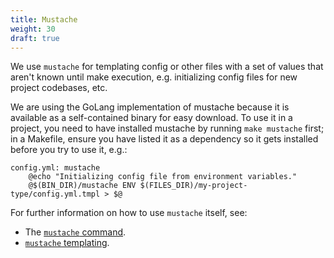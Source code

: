 ```yaml
---
title: Mustache
weight: 30
draft: true
---
```


We use `mustache` for templating config or other files with a set of values
that aren't known until make execution, e.g. initializing config files for new
project codebases, etc.

We are using the GoLang implementation of mustache because it is available as a
self-contained binary for easy download.  To use it in a project, you need to have installed
mustache by running `make mustache` first; in a Makefile, ensure you have listed it
as a dependency so it gets installed before you try to use it, e.g.:

```
config.yml: mustache
	@echo "Initializing config file from environment variables."
	@$(BIN_DIR)/mustache ENV $(FILES_DIR)/my-project-type/config.yml.tmpl > $@
```

For further information on how to use `mustache` itself, see:

  * The [`mustache` command](http://mustache.github.io/mustache.1.html).
  * [`mustache` templating](http://mustache.github.io/mustache.5.html).

